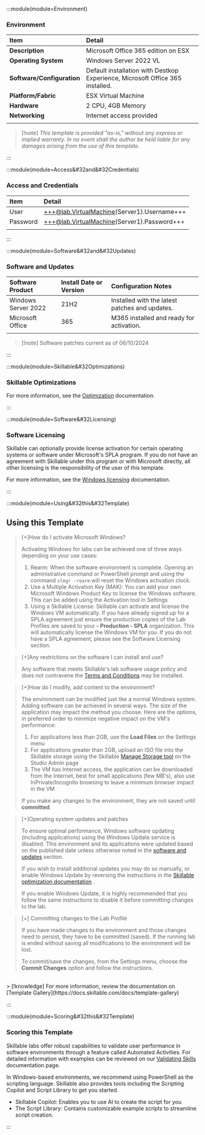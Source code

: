 :::module(module=Environment)

### Environment

| Item | Detail |
| :--- | :--- |
| **Description** | Microsoft Office 365 edition on ESX |
| **Operating System** | Windows Server 2022 VL |
| **Software/Configuration** | Default installation with Destkop Experience, Microsoft Office 365 installed. |
| **Platform/Fabric** | ESX Virtual Machine |
| **Hardware** | 2 CPU, 4GB Memory |
| **Networking** | Internet access provided |
|  |  |

>[!note] *This template is provided "as-is," without any express or implied warranty. In no event shall the author be held liable for any damages arising from the use of this template.*

:::


:::module(module=Access&#32and&#32Credentials)

### Access and Credentials

| Item | Detail |
| :--- | :--- |
| User |+++@lab.VirtualMachine(Server1).Username+++| 
| Password |+++@lab.VirtualMachine(Server1).Password+++| 
|  |  |

:::


:::module(module=Software&#32and&#32Updates)

### Software and Updates

| Software Product | Install Date or Version | Configuration Notes |
| :--- | :--- | :--- |
| Windows Server 2022 | 21H2 | Installed with the latest patches and updates.|
| Microsoft Office | 365 | M365 installed and ready for activation. |
| | |


>[!note] Software patches current as of 06/10/2024

:::


:::module(module=Skillable&#32Optimizations)

### Skillable Optimizations

For more information, see the [Optimization](https://docs.skillable.com/docs/skillable-virtual-machine-optimization-recommendations) documentation.

:::


:::module(module=Software&#32Licensing)

### Software Licensing

Skillable can optionally provide license activation for certain operating systems or software under Microsoft's SPLA program. If you do not have an agreement with Skillable under this program or with Microsoft directly, all other licensing is the responsibility of the user of this template. 

For more information, see the [Windows licensing](https://docs.skillable.com/docs/windows-licensing) documentation.

:::


:::module(module=Using&#32this&#32Template)


## Using this Template

>[+]How do I activate Microsoft Windows?
>
>Activating Windows for labs can be achieved one of three ways depending on your use cases:
>
>1. Rearm:  When the software environment is complete.  Opening an administrative command or PowerShell prompt and using the command `slmgr -rearm` will reset the Windows activation clock.  
>1. Use a Multiple Activation Key (MAK): You can add your own Microsoft Windows Product Key to license the Windows software.  This can be added using the Activation tool in Settings
>1. Using a Skillable License:  Skillable can activate and license the Windows VM automatically.  If you have already signed up for a SPLA agreement just ensure the production copies of the Lab Profiles are saved to your **<companyname> - Production - SPLA** organization.  This will automatically license the Windows VM for you.  If you do not have a SPLA agreement, please see the Software Licensing section.

>[+]Any restrictions on the software I can install and use?
>
>Any software that meets Skillable's lab software usage policy and does not contravene the [Terms and Conditions](https://www.skillable.com/company/legal-and-security/terms-and-conditions/) may be installed.

>[+]How do I modify, add content to the environment?
>
>The environment can be modified just like a normal Windows system. Adding software can be achieved in several ways. The size of the application may impact the method you choose. Here are the options, in preferred order to minimize negative impact on the VM's performance:
>
> 1. For applications less than 2GB, use the **Load Files** on the Settings menu 
> 1. For applications greater than 2GB, upload an ISO file into the Skillable storage using the Skillable [Manage Storage tool](https://labondemand.com/Storage) on the Studio Admin page 
> 1. The VM has Internet access, the application can be downloaded from the Internet, best for small applications (few MB's), also use InPrivate/Incognito browsing to leave a minimum browser impact in the VM
>
> If you make any changes to the environment, they are not saved until **committed**. 

>[+]Operating system updates and patches
>
>To ensure optimal performance, Windows software updating (including applications) using the Windows Update service is disabled. This environment and its applications were updated based on the published date unless otherwise noted in the [software and updates](#software-and-updates) section.
>
>If you wish to install additional updates you may do so manually, or enable Windows Update by reversing the instructions in the [Skillable optimization documentation](https://docs.skillable.com/docs/skillable-virtual-machine-optimization-recommendations) .
>
>If you enable Windows Update, it is highly recommended that you follow the same instructions to disable it before committing changes to the lab.

>[+] Committing changes to the Lab Profile
>
> If you have made changes to the environment and those changes need to persist, they have to be committed (saved).  If the running lab is ended without saving all modifications to the environment will be lost.
>
>To commit/save the changes, from the Settings menu, choose the **Commit Changes** option and follow the instructions.




<br>
> [!knowledge] For more information, review the documentation on [Template Gallery](https://docs.skillable.com/docs/template-gallery)

:::

:::module(module=Scoring&#32this&#32Template)

### Scoring this Template

Skillable labs offer robust capabilities to validate user performance in software environments through a feature called Automated Activities. For detailed information with examples can be reviewed on our [Validating Skills](https://docs.skillable.com/docs/pbt-overview) documentation page.

In Windows-based environments, we recommend using PowerShell as the scripting language. Skillable also provides tools including the Scripting Copilot and Script Library to get you started.

- Skillable Copilot:  Enables you to use AI to create the script for you
- The Script Library: Contains customizable example scripts to streamline script creation.

:::
